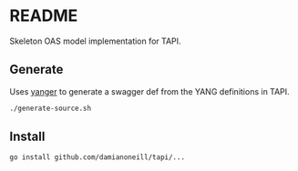 # README

Skeleton OAS model implementation for TAPI.

## Generate

Uses [yanger](https://github.com/mbj4668/yanger) to generate a swagger def from the YANG definitions in TAPI.

```sh
./generate-source.sh
```

## Install

```sh
go install github.com/damianoneill/tapi/...
```
